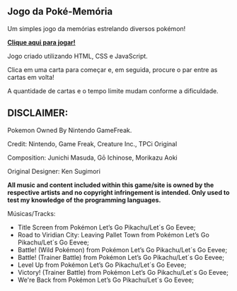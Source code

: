 ## Jogo da Poké-Memória
Um simples jogo da memórias estrelando diversos pokémon!

**[Clique aqui para jogar!](http://augustofrr.com/poke-memoria/)**

Jogo criado utilizando HTML, CSS e JavaScript.

Clica em uma carta para começar e, em seguida, procure o par entre as cartas em volta!

A quantidade de cartas e o tempo limite mudam conforme a dificuldade.

## **DISCLAIMER:**

Pokemon Owned By Nintendo GameFreak.

Credit: Nintendo, Game Freak, Creature Inc., TPCi Original

Composition: Junichi Masuda, Gō Ichinose, Morikazu Aoki

Original Designer: Ken Sugimori

**All music and content included within this game/site is owned by the respective artists and no copyright infringement is intended. 
Only used to test my knowledge of the programming languages.**

Músicas/Tracks:
<ul>
<li> Title Screen from Pokémon Let’s Go Pikachu/Let´s Go Eevee; </li>
<li> Road to Viridian City: Leaving Pallet Town from Pokémon Let’s Go Pikachu/Let´s Go Eevee; </li>
<li> Battle! (Wild Pokémon) from Pokémon Let’s Go Pikachu/Let´s Go Eevee; </li>
<li> Battle! (Trainer Battle) from Pokémon Let’s Go Pikachu/Let´s Go Eevee; </li>
<li> Level Up from Pokémon Let’s Go Pikachu/Let´s Go Eevee; </li>
<li> Victory! (Trainer Battle) from Pokémon Let’s Go Pikachu/Let´s Go Eevee; </li>
<li> We're Back from Pokémon Let’s Go Pikachu/Let´s Go Eevee; </li>
</ul>
